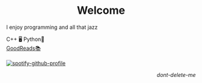 <p align="center">
<h1 align="center">Welcome</h1>
<p align="left">I enjoy programming and all that jazz</p>
<p align="left">
    C++ 🖥️ Python🐍<br><a href="https://www.goodreads.com/user/show/72163788-kale">GoodReads📚</a><br><br><a href="https://github.com/kittinan/spotify-github-profile">
    <img src="https://spotify-github-profile.kittinanx.com/api/view?uid=ohbinary&cover_image=true&theme=novatorem&show_offline=true&background_color=121212&interchange=false&bar_color=53b14f&bar_color_cover=false" alt="spotify-github-profile">
  </a>
</p>
<p align="right">
    <i>dont-delete-me</i>
</p>
